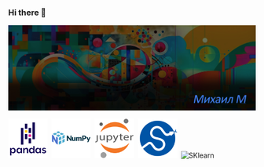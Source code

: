 ### Hi there 👋
[![Mikhail's GitHub Banner](./header.jpg)](https://stepik.org/users/489738589/profile)

<!--
**maryginm/maryginm** is a ✨ _special_ ✨ repository because its `README.md` (this file) appears on your GitHub profile.

Here are some ideas to get you started:

- 🔭 I’m currently working on ...
- 🌱 I’m currently learning ...
- 👯 I’m looking to collaborate on ...
- 🤔 I’m looking for help with ...
- 💬 Ask me about ...
- 📫 How to reach me: ...
- 😄 Pronouns: ...
- ⚡ Fun fact: ...
-->
<div>
  <img src='https://github.com/devicons/devicon/blob/55609aa5bd817ff167afce0d965585c92040787a/icons/pandas/pandas-original-wordmark.svg' title="Pandas" alt="Pandas" width="80" height="80"/>&nbsp;
<img src='https://github.com/devicons/devicon/blob/55609aa5bd817ff167afce0d965585c92040787a/icons/numpy/numpy-original-wordmark.svg'
title="Numpy" alt="Numpy" width="80" height="80"/>&nbsp;
<img src='https://github.com/devicons/devicon/blob/55609aa5bd817ff167afce0d965585c92040787a/icons/jupyter/jupyter-original-wordmark.svg'
title="Jupyter" alt="Jupyter" width="80" height="80"/>&nbsp;
<img src='https://raw.githubusercontent.com/scipy/scipy/main/doc/source/_static/logo.svg'
title="Scipy" alt="Scipy" width="80" height="80"/>&nbsp;
<img src='https://raw.githubusercontent.com/scikit-learn/scikit-learn/main/doc/logos/scikit-learn-logo.png'
title="SKlearn" alt="SKlearn" width="140" height="80"/>&nbsp;

</div>
  
